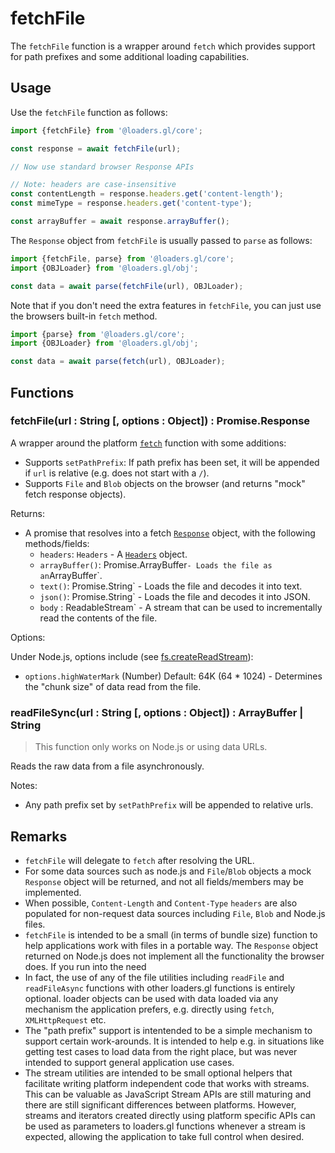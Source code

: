 # fetchFile

The `fetchFile` function is a wrapper around `fetch` which provides support for path prefixes and some additional loading capabilities.

## Usage

Use the `fetchFile` function as follows:

```js
import {fetchFile} from '@loaders.gl/core';

const response = await fetchFile(url);

// Now use standard browser Response APIs

// Note: headers are case-insensitive
const contentLength = response.headers.get('content-length');
const mimeType = response.headers.get('content-type');

const arrayBuffer = await response.arrayBuffer();
```

The `Response` object from `fetchFile` is usually passed to `parse` as follows:

```js
import {fetchFile, parse} from '@loaders.gl/core';
import {OBJLoader} from '@loaders.gl/obj';

const data = await parse(fetchFile(url), OBJLoader);
```

Note that if you don't need the extra features in `fetchFile`, you can just use the browsers built-in `fetch` method.

```js
import {parse} from '@loaders.gl/core';
import {OBJLoader} from '@loaders.gl/obj';

const data = await parse(fetch(url), OBJLoader);
```

## Functions

### fetchFile(url : String [, options : Object]) : Promise.Response

A wrapper around the platform [`fetch`](https://developer.mozilla.org/en-US/docs/Web/API/fetch) function with some additions:

- Supports `setPathPrefix`: If path prefix has been set, it will be appended if `url` is relative (e.g. does not start with a `/`).
- Supports `File` and `Blob` objects on the browser (and returns "mock" fetch response objects).

Returns:

- A promise that resolves into a fetch [`Response`](https://developer.mozilla.org/en-US/docs/Web/API/Response) object, with the following methods/fields:
  - `headers`: `Headers` - A [`Headers`](https://developer.mozilla.org/en-US/docs/Web/API/Headers) object.
  - `arrayBuffer()`: Promise.ArrayBuffer`- Loads the file as an`ArrayBuffer`.
  - `text()`: Promise.String` - Loads the file and decodes it into text.
  - `json()`: Promise.String` - Loads the file and decodes it into JSON.
  - `body` : ReadableStream` - A stream that can be used to incrementally read the contents of the file.

Options:

Under Node.js, options include (see [fs.createReadStream](https://nodejs.org/api/fs.html#fs_fs_createreadstream_path_options)):

- `options.highWaterMark` (Number) Default: 64K (64 \* 1024) - Determines the "chunk size" of data read from the file.

### readFileSync(url : String [, options : Object]) : ArrayBuffer | String

> This function only works on Node.js or using data URLs.

Reads the raw data from a file asynchronously.

Notes:

- Any path prefix set by `setPathPrefix` will be appended to relative urls.

## Remarks

- `fetchFile` will delegate to `fetch` after resolving the URL.
- For some data sources such as node.js and `File`/`Blob` objects a mock `Response` object will be returned, and not all fields/members may be implemented.
- When possible, `Content-Length` and `Content-Type` `headers` are also populated for non-request data sources including `File`, `Blob` and Node.js files.
- `fetchFile` is intended to be a small (in terms of bundle size) function to help applications work with files in a portable way. The `Response` object returned on Node.js does not implement all the functionality the browser does. If you run into the need
- In fact, the use of any of the file utilities including `readFile` and `readFileAsync` functions with other loaders.gl functions is entirely optional. loader objects can be used with data loaded via any mechanism the application prefers, e.g. directly using `fetch`, `XMLHttpRequest` etc.
- The "path prefix" support is intentended to be a simple mechanism to support certain work-arounds. It is intended to help e.g. in situations like getting test cases to load data from the right place, but was never intended to support general application use cases.
- The stream utilities are intended to be small optional helpers that facilitate writing platform independent code that works with streams. This can be valuable as JavaScript Stream APIs are still maturing and there are still significant differences between platforms. However, streams and iterators created directly using platform specific APIs can be used as parameters to loaders.gl functions whenever a stream is expected, allowing the application to take full control when desired.
